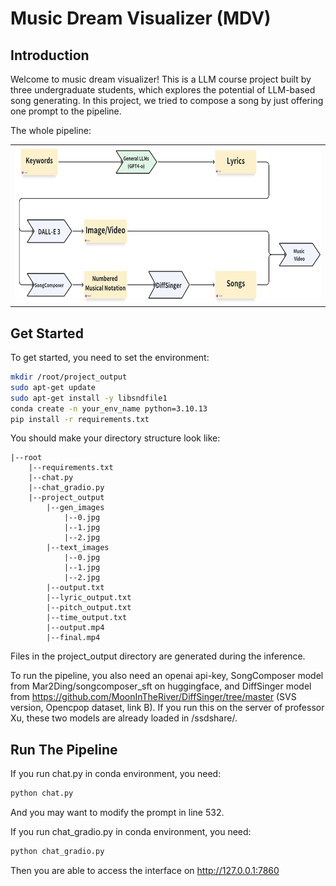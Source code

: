 # Music Dream Visualizer (MDV)
## Introduction
Welcome to music dream visualizer! This is a LLM course project built by three undergraduate students, which explores the potential of LLM-based song generating. In this project, we tried to compose a song by just offering one prompt to the pipeline.

The whole pipeline:
<table style="width:100%">
  <tr>
    <td><img src="resources/pipeline.png" alt="Pipeline" height="250"></td>
  </tr>
</table>

## Get Started
To get started, you need to set the environment:
```sh
mkdir /root/project_output
sudo apt-get update
sudo apt-get install -y libsndfile1
conda create -n your_env_name python=3.10.13
pip install -r requirements.txt
```
You should make your directory structure look like:
```
|--root
    |--requirements.txt
    |--chat.py
    |--chat_gradio.py
    |--project_output
        |--gen_images
            |--0.jpg
            |--1.jpg
            |--2.jpg
        |--text_images
            |--0.jpg
            |--1.jpg
            |--2.jpg
        |--output.txt
        |--lyric_output.txt
        |--pitch_output.txt
        |--time_output.txt
        |--output.mp4
        |--final.mp4
```
Files in the project_output directory are generated during the inference.

To run the pipeline, you also need an openai api-key, SongComposer model from Mar2Ding/songcomposer_sft on huggingface, and DiffSinger model from https://github.com/MoonInTheRiver/DiffSinger/tree/master (SVS version, Opencpop dataset, link B). If you run this on the server of professor Xu, these two models are already loaded in /ssdshare/.

## Run The Pipeline
If you run chat.py in conda environment, you need:
```sh
python chat.py
```
And you may want to modify the prompt in line 532.

If you run chat_gradio.py in conda environment, you need:
```sh
python chat_gradio.py
```
Then you are able to access the interface on http://127.0.0.1:7860